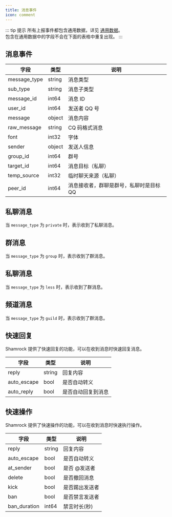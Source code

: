 ```yaml
---
title: 消息事件
icon: comment
---
```


::: tip 提示
所有上报事件都包含通用数据，详见 [通用数据](./general-data.md)。  
包含在通用数据中的字段不会在下面的表格中重复出现。
:::

## 消息事件

| 字段         | 类型   | 说明          |
| ------------ | ------ | ------------- |
| message_type | string | 消息类型      |
| sub_type     | string | 消息子类型    |
| message_id   | int64  | 消息 ID       |
| user_id      | int64  | 发送者 QQ 号  |
| message      | object | 消息内容      |
| raw_message  | string | CQ 码格式消息 |
| font         | int32  | 字体          |
| sender       | object | 发送人信息    |
| group_id     | int64                     | 群号       |
| target_id     | int64                     | 消息目标（私聊）       |
| temp_source     | int32                     | 临时聊天来源（私聊）       |
| peer_id      | int64                     | 消息接收者，群聊是群号，私聊时是目标QQ       |

## 私聊消息

当 `message_type` 为 `private` 时，表示收到了私聊消息。

## 群消息

当 `message_type` 为 `group` 时，表示收到了群消息。

## 私聊消息

当 `message_type` 为 `less` 时，表示收到了群消息。

## 频道消息

当 `message_type` 为 `guild` 时，表示收到了群消息。

## 快速回复

Shamrock 提供了快速回复的功能，可以在收到消息时快速回复消息。

| 字段        | 类型   | 说明         |
| ----------- | ------ | ------------ |
| reply       | string | 回复内容     |
| auto_escape | bool   | 是否自动转义 |
| auto_reply | bool | 是否自动回复到消息 |

## 快速操作

Shamrock 提供了快速操作的功能，可以在收到消息时快速执行操作。

| 字段         | 类型   | 说明           |
| ------------ | ------ | -------------- |
| reply        | string | 回复内容       |
| auto_escape  | bool   | 是否自动转义   |
| at_sender    | bool   | 是否 @发送者   |
| delete       | bool   | 是否撤回消息   |
| kick         | bool   | 是否踢出发送者 |
| ban          | bool   | 是否禁言发送者 |
| ban_duration | int64  | 禁言时长(秒)   |
